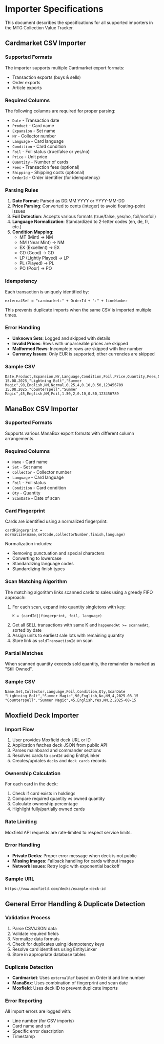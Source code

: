 # Importer Specifications

This document describes the specifications for all supported importers in the MTG Collection Value Tracker.

## Cardmarket CSV Importer

### Supported Formats
The importer supports multiple Cardmarket export formats:
- Transaction exports (buys & sells)
- Order exports
- Article exports

### Required Columns
The following columns are required for proper parsing:
- `Date` - Transaction date
- `Product` - Card name
- `Expansion` - Set name
- `Nr` - Collector number
- `Language` - Card language
- `Condition` - Card condition
- `Foil` - Foil status (true/false or yes/no)
- `Price` - Unit price
- `Quantity` - Number of cards
- `Fees` - Transaction fees (optional)
- `Shipping` - Shipping costs (optional)
- `OrderId` - Order identifier (for idempotency)

### Parsing Rules
1. **Date Format**: Parsed as DD.MM.YYYY or YYYY-MM-DD
2. **Price Parsing**: Converted to cents (integer) to avoid floating-point issues
3. **Foil Detection**: Accepts various formats (true/false, yes/no, foil/nonfoil)
4. **Language Normalization**: Standardized to 2-letter codes (en, de, fr, etc.)
5. **Condition Mapping**: 
   - MT (Mint) → NM
   - NM (Near Mint) → NM
   - EX (Excellent) → EX
   - GD (Good) → GD
   - LP (Lightly Played) → LP
   - PL (Played) → PL
   - PO (Poor) → PO

### Idempotency
Each transaction is uniquely identified by:
```
externalRef = "cardmarket:" + OrderId + ":" + lineNumber
```

This prevents duplicate imports when the same CSV is imported multiple times.

### Error Handling
- **Unknown Sets**: Logged and skipped with details
- **Invalid Prices**: Rows with unparseable prices are skipped
- **Malformed Rows**: Incomplete rows are skipped with line number
- **Currency Issues**: Only EUR is supported; other currencies are skipped

### Sample CSV
```csv
Date,Product,Expansion,Nr,Language,Condition,Foil,Price,Quantity,Fees,Shipping,OrderId
15.08.2025,"Lightning Bolt","Summer Magic",90,English,NM,Normal,0.25,4,0.10,0.50,123456789
15.08.2025,"Counterspell","Summer Magic",45,English,NM,Foil,1.50,2,0.10,0.50,123456789
```

## ManaBox CSV Importer

### Supported Formats
Supports various ManaBox export formats with different column arrangements.

### Required Columns
- `Name` - Card name
- `Set` - Set name
- `Collector` - Collector number
- `Language` - Card language
- `Foil` - Foil status
- `Condition` - Card condition
- `Qty` - Quantity
- `ScanDate` - Date of scan

### Card Fingerprint
Cards are identified using a normalized fingerprint:
```
cardFingerprint = normalize(name,setCode,collectorNumber,finish,language)
```

Normalization includes:
- Removing punctuation and special characters
- Converting to lowercase
- Standardizing language codes
- Standardizing finish types

### Scan Matching Algorithm
The matching algorithm links scanned cards to sales using a greedy FIFO approach:

1. For each scan, expand into quantity singletons with key:
   ```
   K = (cardId||fingerprint, foil, language)
   ```
2. Get all SELL transactions with same K and `happenedAt >= scannedAt`, sorted by date
3. Assign units to earliest sale lots with remaining quantity
4. Store link as `soldTransactionId` on scan

### Partial Matches
When scanned quantity exceeds sold quantity, the remainder is marked as "Still Owned".

### Sample CSV
```csv
Name,Set,Collector,Language,Foil,Condition,Qty,ScanDate
"Lightning Bolt","Summer Magic",90,English,No,NM,4,2025-08-15
"Counterspell","Summer Magic",45,English,Yes,NM,2,2025-08-15
```

## Moxfield Deck Importer

### Import Flow
1. User provides Moxfield deck URL or ID
2. Application fetches deck JSON from public API
3. Parses mainboard and commander sections
4. Resolves cards to `cardId` using EntityLinker
5. Creates/updates `decks` and `deck_cards` records

### Ownership Calculation
For each card in the deck:
1. Check if card exists in holdings
2. Compare required quantity vs owned quantity
3. Calculate ownership percentage
4. Highlight fully/partially owned cards

### Rate Limiting
Moxfield API requests are rate-limited to respect service limits.

### Error Handling
- **Private Decks**: Proper error message when deck is not public
- **Missing Images**: Fallback handling for cards without images
- **Network Issues**: Retry logic with exponential backoff

### Sample URL
```
https://www.moxfield.com/decks/example-deck-id
```

## General Error Handling & Duplicate Detection

### Validation Process
1. Parse CSV/JSON data
2. Validate required fields
3. Normalize data formats
4. Check for duplicates using idempotency keys
5. Resolve card identifiers using EntityLinker
6. Store in appropriate database tables

### Duplicate Detection
- **Cardmarket**: Uses `externalRef` based on OrderId and line number
- **ManaBox**: Uses combination of fingerprint and scan date
- **Moxfield**: Uses deck ID to prevent duplicate imports

### Error Reporting
All import errors are logged with:
- Line number (for CSV imports)
- Card name and set
- Specific error description
- Timestamp